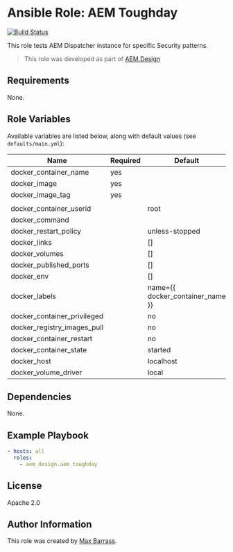 # Ansible Role: AEM Toughday

[![Build Status](https://travis-ci.org/aem-design/ansible-role-aem-toughday.svg?branch=master)](https://travis-ci.org/aem-design/ansible-role-aem-toughday)

This role tests AEM Dispatcher instance for specific Security patterns.
> This role was developed as part of
> [AEM.Design](http://aem.design/)

## Requirements

None.

## Role Variables

Available variables are listed below, along with default values (see `defaults/main.yml`):

| Name                        	| Required 	| Default                          	| Notes 	|
|-----------------------------	|----------	|----------------------------------	|-------	|
| docker_container_name       	| yes      	|                                  	|       	|
| docker_image                	| yes      	|                                  	|       	|
| docker_image_tag            	| yes      	|                                  	|       	|
|                             	|          	|                                  	|       	|
| docker_container_userid     	|          	| root                             	|       	|
| docker_command              	|          	|                                  	|       	|
| docker_restart_policy       	|          	| unless-stopped                   	|       	|
| docker_links                	|          	| []                               	|       	|
| docker_volumes              	|          	| []                               	|       	|
| docker_published_ports      	|          	| []                               	|       	|
| docker_env                  	|          	| []                               	|       	|
| docker_labels               	|          	| name={{ docker_container_name }} 	|       	|
| docker_container_privileged 	|          	| no                               	|       	|
| docker_registry_images_pull 	|          	| no                               	|       	|
| docker_container_restart    	|          	| no                               	|       	|
| docker_container_state      	|          	| started                          	|       	|
| docker_host                 	|          	| localhost                        	|       	|
| docker_volume_driver        	|          	| local                            	|       	|

## Dependencies

None.

## Example Playbook

```yaml
- hosts: all
  roles:
    - aem_design.aem_toughday
```

## License

Apache 2.0

## Author Information

This role was created by [Max Barrass](https://aem.design/).